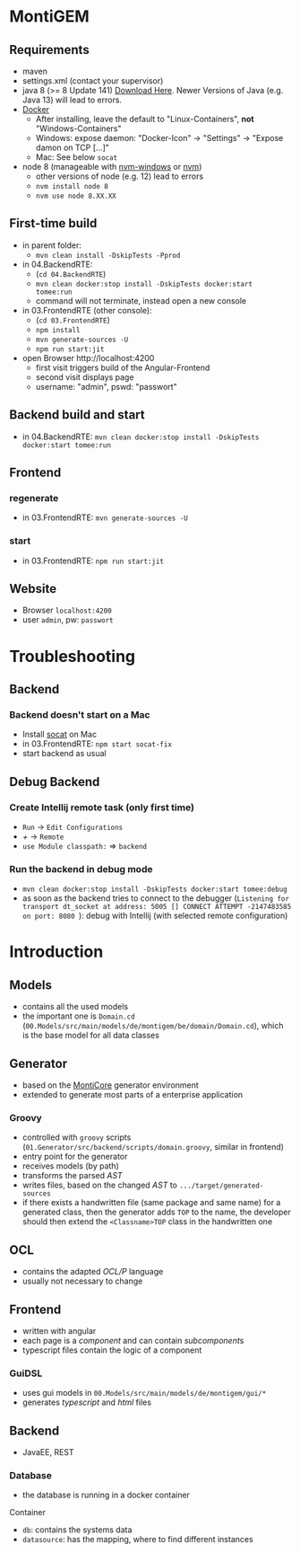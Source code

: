 <!-- (c) https://github.com/MontiCore/monticore -->
# MontiGEM

## Requirements
- maven
- settings.xml (contact your supervisor)
- java 8 (>= 8 Update 141) [Download Here](https://www.oracle.com/java/technologies/javase/javase-jdk8-downloads.html). Newer Versions of Java (e.g. Java 13) will lead to errors.
- [Docker](https://www.docker.com/products/docker-desktop)
    - After installing, leave the default to "Linux-Containers", **not** "Windows-Containers"
    - Windows: expose daemon: "Docker-Icon" -> "Settings" -> "Expose damon on TCP [...]"
    - Mac: See below `socat`
- node 8 (manageable with [nvm-windows](https://github.com/coreybutler/nvm-windows/releases) or [nvm](https://github.com/nvm-sh/nvm))
    - other versions of node (e.g. 12) lead to errors
    - `nvm install node 8`
    - `nvm use node 8.XX.XX`

## First-time build
- in parent folder: 
    - `mvn clean install -DskipTests -Pprod`
- in 04.BackendRTE: 
    - (`cd 04.BackendRTE`)
    - `mvn clean docker:stop install -DskipTests docker:start tomee:run`
    - command will not terminate, instead open a new console
- in 03.FrontendRTE (other console):
    - (`cd 03.FrontendRTE`)
    - `npm install`
    - `mvn generate-sources -U`
    - `npm run start:jit`
- open Browser http://localhost:4200
    - first visit triggers build of the Angular-Frontend
    - second visit displays page
    - username: "admin", pswd: "passwort"

## Backend build and start
- in 04.BackendRTE: `mvn clean docker:stop install -DskipTests docker:start tomee:run`

## Frontend
### regenerate
- in 03.FrontendRTE: `mvn generate-sources -U`

### start
- in 03.FrontendRTE: `npm run start:jit`

## Website
- Browser `localhost:4200`
- user `admin`, pw: `passwort`

# Troubleshooting

## Backend
### Backend doesn't start on a Mac
- Install [socat](https://formulae.brew.sh/formula/socat) on Mac
- in 03.FrontendRTE: `npm start socat-fix`
- start backend as usual

## Debug Backend
### Create Intellij remote task (only first time)
- `Run` -> `Edit Configurations`
- *+* -> `Remote`
- `use Module classpath:` => `backend`

### Run the backend in debug mode
- `mvn clean docker:stop install -DskipTests docker:start tomee:debug`
- as soon as the backend tries to connect to the debugger (`Listening for transport dt_socket at address: 5005
[] CONNECT ATTEMPT -2147483585 on port: 8080
`): debug with Intellij (with selected remote configuration)

# Introduction

## Models
- contains all the used models
- the important one is `Domain.cd` (`00.Models/src/main/models/de/montigem/be/domain/Domain.cd`), which is the base model for all data classes

## Generator
- based on the [MontiCore](https://www.se-rwth.de/publications/MontiCore-5-Language-Workbench-Edition-2017.pdf) generator environment
- extended to generate most parts of a enterprise application

### Groovy
- controlled with `groovy` scripts (`01.Generator/src/backend/scripts/domain.groovy`, similar in frontend)
- entry point for the generator
- receives models (by path)
- transforms the parsed *AST*
- writes files, based on the changed *AST* to `.../target/generated-sources`
- if there exists a handwritten file (same package and same name) for a generated class, then the generator adds `TOP` to the name, the developer should then extend the `<Classname>TOP` class in the handwritten one  

## OCL
- contains the adapted *OCL/P* language
- usually not necessary to change

## Frontend
- written with angular
- each page is a *component* and can contain *subcomponent*s
- typescript files contain the logic of a component

### GuiDSL
- uses gui models in `00.Models/src/main/models/de/montigem/gui/*`
- generates *typescript* and *html* files

## Backend
- JavaEE, REST

### Database
- the database is running in a docker container

Container
- `db`: contains the systems data
- `datasource`: has the mapping, where to find different instances
